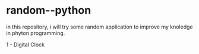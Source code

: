 # random--python

in this repository, i will try some random application to improve my knoledge in phyton programming. 

1 - Digital Clock 
